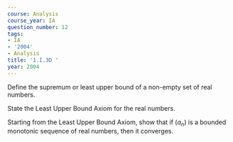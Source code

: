```yaml
---
course: Analysis
course_year: IA
question_number: 12
tags:
- IA
- '2004'
- Analysis
title: '1.I.3D '
year: 2004
---
```



Define the supremum or least upper bound of a non-empty set of real numbers.

State the Least Upper Bound Axiom for the real numbers.

Starting from the Least Upper Bound Axiom, show that if $\left(a_{n}\right)$ is a bounded monotonic sequence of real numbers, then it converges.